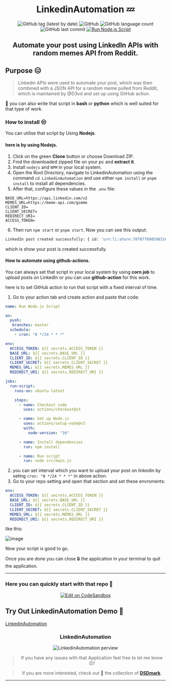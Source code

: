 <div align="center">

# LinkedinAutomation 💤

![GitHub tag (latest by date)](https://img.shields.io/github/v/tag/DSDmark/LinkedinAutomation)
![GitHub](https://img.shields.io/github/license/DSDmark/LinkedinAutomation)
![GitHub language count](https://img.shields.io/github/languages/count/DSDmark/LinkedinAutomation)
![GitHub last commit](https://img.shields.io/github/last-commit/DSDmark/LinkedinAutomation)
[![Run Node.js Script](https://github.com/DSDmark/AutoScriptJS/actions/workflows/cornJob.yml/badge.svg?branch=master)](https://github.com/DSDmark/AutoScriptJS/actions/workflows/cornJob.yml)

##  Automate your post using LinkedIn APIs with random memes API from Reddit.

<div align="left">

## Purpose 😑

> Linkedin APIs were used to automate your post, which was then combined with a JSON API for a random meme pulled from Reddit, which is maintained by @D3vd and set up using GitHub action.

📓 you can also write that script in **bash** or **python** which is well suited for that type of work.

</div>

<div align="left">

### How to install 😒

You can utilise that script by Using **Nodejs**. 

#### here is by using **Nodejs**.

1. Click on the green **Clone** button or choose Download ZIP.
2. Find the downloaded zipped file on your pc and **extract it**.
3. Install `nodejs` and `NPM` in your local system.
4. Open the Root Directory, navigate to LinkedinAutomation using the command `cd LinkedinAutomation` and use either `npm install` or `pnpm install` to install all dependencies.
5. After that, configure these values in the `.env` file:
```
BASE_URL=https://api.linkedin.com/v2
MEMES_URL=https://meme-api.com/gimme
CLIENT_ID=
CLIENT_SECRET=
REDIRECT_URI=
ACCESS_TOKEN=
```
6. Then run `npm start` or `pnpm start`. Now you can see this output:
```sh
LinkedIn post created successfully: { id: 'urn:li:share:7078778985983164433' }
```
which is show your post is created successfully.

#### How to automate using **github-actions**.

You can always set that script in your local system by using **corn job** to upload posts on LinkedIn or you can use **github-action** for this work.

here is to set GitHub action to run that script with a fixed interval of time.

1. Go to your action tab and create action and paste that code:

```yml
name: Run Node.js Script

on:
  push:
   branches: master
  schedule:
    - cron: "0 */24 * * *"      

env:
  ACCESS_TOKEN: ${{ secrets.ACCESS_TOKEN }}
  BASE_URL: ${{ secrets.BASE_URL }}
  CLIENT_ID: ${{ secrets.CLIENT_ID }}
  CLIENT_SECRET: ${{ secrets.CLIENT_SECRET }}
  MEMES_URL: ${{ secrets.MEMES_URL }}
  REDIRECT_URI: ${{ secrets.REDIRECT_URI }}

jobs:
  run-script:
    runs-on: ubuntu-latest

    steps:
      - name: Checkout code
        uses: actions/checkout@v3

      - name: Set up Node.js
        uses: actions/setup-node@v3
        with:
          node-version: "16"

      - name: Install dependencies
        run: npm install

      - name: Run script
        run: node src/main.js
```

2. you can set interval which you want to upload your post on linkedin by seting  `cron: "0 */24 * * *"` in above action.
3. Go to your repo setting and open that section and set these envroments:
```yml
env:
  ACCESS_TOKEN: ${{ secrets.ACCESS_TOKEN }}
  BASE_URL: ${{ secrets.BASE_URL }}
  CLIENT_ID: ${{ secrets.CLIENT_ID }}
  CLIENT_SECRET: ${{ secrets.CLIENT_SECRET }}
  MEMES_URL: ${{ secrets.MEMES_URL }}
  REDIRECT_URI: ${{ secrets.REDIRECT_URI }}
```

like this:

![image](https://github.com/DSDmark/LinkedinAutomation/assets/85744816/ce0118ba-54a9-4355-aa23-201bc221d78a)

Now your script is good to go.

Once you are done you can close 🔒 the application in your terminal to quit the application.

</div>

---

<div align="left">

### Here you can quickly start with that repo 👼

</div>

[![Edit on CodeSandbox](https://codesandbox.io/static/img/play-codesandbox.svg)](https://githubbox.com/DSDmark/LinkedinAutomation/tree/master)

<div align="left">

## Try Out LinkedinAutomation Demo 🚀

<a href="https://LinkedinAutomation" alt="LinkedinAutomation">LinkedinAutomation</a>

</div>

### LinkedinAutomation

![LinkedinAutomation perview](./assets/perview.gif "LinkedinAutomation")

> If you have any issues with that Application feel free to let me know 🙃!

> If you are more interested, check out 🥺 the collection of [ **DSDmark**](https://github.com/DSDmark"DSDmark").

---

</div>
